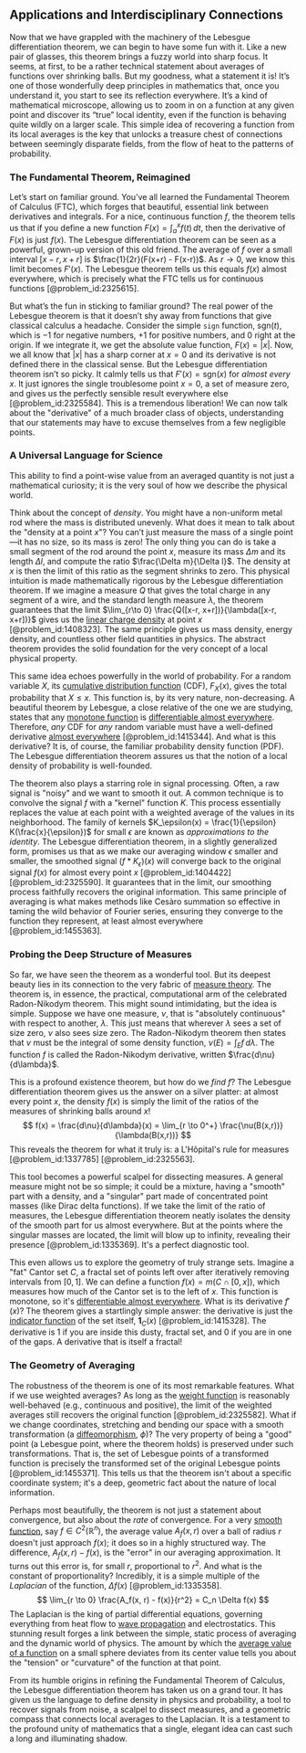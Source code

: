 ## Applications and Interdisciplinary Connections

Now that we have grappled with the machinery of the Lebesgue differentiation theorem, we can begin to have some fun with it. Like a new pair of glasses, this theorem brings a fuzzy world into sharp focus. It seems, at first, to be a rather technical statement about averages of functions over shrinking balls. But my goodness, what a statement it is! It’s one of those wonderfully deep principles in mathematics that, once you understand it, you start to see its reflection everywhere. It’s a kind of mathematical microscope, allowing us to zoom in on a function at any given point and discover its “true” local identity, even if the function is behaving quite wildly on a larger scale. This simple idea of recovering a function from its local averages is the key that unlocks a treasure chest of connections between seemingly disparate fields, from the flow of heat to the patterns of probability.

### The Fundamental Theorem, Reimagined

Let’s start on familiar ground. You’ve all learned the Fundamental Theorem of Calculus (FTC), which forges that beautiful, essential link between derivatives and integrals. For a nice, continuous function $f$, the theorem tells us that if you define a new function $F(x) = \int_a^x f(t) \, dt$, then the derivative of $F(x)$ is just $f(x)$. The Lebesgue differentiation theorem can be seen as a powerful, grown-up version of this old friend. The average of $f$ over a small interval $[x-r, x+r]$ is $\frac{1}{2r}(F(x+r) - F(x-r))$. As $r \to 0$, we know this limit becomes $F'(x)$. The Lebesgue theorem tells us this equals $f(x)$ almost everywhere, which is precisely what the FTC tells us for continuous functions [@problem_id:2325615].

But what’s the fun in sticking to familiar ground? The real power of the Lebesgue theorem is that it doesn’t shy away from functions that give classical calculus a headache. Consider the simple `sign` function, $\text{sgn}(t)$, which is $-1$ for negative numbers, $+1$ for positive numbers, and $0$ right at the origin. If we integrate it, we get the absolute value function, $F(x) = |x|$. Now, we all know that $|x|$ has a sharp corner at $x=0$ and its derivative is not defined there in the classical sense. But the Lebesgue differentiation theorem isn’t so picky. It calmly tells us that $F'(x) = \text{sgn}(x)$ for *almost every* $x$. It just ignores the single troublesome point $x=0$, a set of measure zero, and gives us the perfectly sensible result everywhere else [@problem_id:2325584]. This is a tremendous liberation! We can now talk about the "derivative" of a much broader class of objects, understanding that our statements may have to excuse themselves from a few negligible points.

### A Universal Language for Science

This ability to find a point-wise value from an averaged quantity is not just a mathematical curiosity; it is the very soul of how we describe the physical world.

Think about the concept of *density*. You might have a non-uniform metal rod where the mass is distributed unevenly. What does it mean to talk about the "density at a point $x$"? You can’t just measure the mass of a single point—it has no size, so its mass is zero! The only thing you can do is take a small segment of the rod around the point $x$, measure its mass $\Delta m$ and its length $\Delta l$, and compute the ratio $\frac{\Delta m}{\Delta l}$. The density at $x$ is then the limit of this ratio as the segment shrinks to zero. This physical intuition is made mathematically rigorous by the Lebesgue differentiation theorem. If we imagine a measure $Q$ that gives the total charge in any segment of a wire, and the standard length measure $\lambda$, the theorem guarantees that the limit $\lim_{r\to 0} \frac{Q([x-r, x+r])}{\lambda([x-r, x+r])}$ gives us the [linear charge density](@article_id:267501) at point $x$ [@problem_id:1408323]. The same principle gives us mass density, energy density, and countless other field quantities in physics. The abstract theorem provides the solid foundation for the very concept of a local physical property.

This same idea echoes powerfully in the world of probability. For a random variable $X$, its [cumulative distribution function](@article_id:142641) (CDF), $F_X(x)$, gives the total probability that $X \le x$. This function is, by its very nature, non-decreasing. A beautiful theorem by Lebesgue, a close relative of the one we are studying, states that any [monotone function](@article_id:636920) is [differentiable almost everywhere](@article_id:159600). Therefore, *any* CDF for *any* random variable must have a well-defined derivative [almost everywhere](@article_id:146137) [@problem_id:1415344]. And what is this derivative? It is, of course, the familiar probability density function (PDF). The Lebesgue differentiation theorem assures us that the notion of a local density of probability is well-founded.

The theorem also plays a starring role in signal processing. Often, a raw signal is "noisy" and we want to smooth it out. A common technique is to convolve the signal $f$ with a "kernel" function $K$. This process essentially replaces the value at each point with a weighted average of the values in its neighborhood. The family of kernels $K_\epsilon(x) = \frac{1}{\epsilon} K(\frac{x}{\epsilon})$ for small $\epsilon$ are known as *approximations to the identity*. The Lebesgue differentiation theorem, in a slightly generalized form, promises us that as we make our averaging window $\epsilon$ smaller and smaller, the smoothed signal $(f * K_\epsilon)(x)$ will converge back to the original signal $f(x)$ for almost every point $x$ [@problem_id:1404422] [@problem_id:2325590]. It guarantees that in the limit, our smoothing process faithfully recovers the original information. This same principle of averaging is what makes methods like Cesàro summation so effective in taming the wild behavior of Fourier series, ensuring they converge to the function they represent, at least almost everywhere [@problem_id:1455363].

### Probing the Deep Structure of Measures

So far, we have seen the theorem as a wonderful tool. But its deepest beauty lies in its connection to the very fabric of [measure theory](@article_id:139250). The theorem is, in essence, the practical, computational arm of the celebrated Radon-Nikodym theorem. This might sound intimidating, but the idea is simple. Suppose we have one measure, $\nu$, that is "absolutely continuous" with respect to another, $\lambda$. This just means that wherever $\lambda$ sees a set of size zero, $\nu$ also sees size zero. The Radon-Nikodym theorem then states that $\nu$ must be the integral of some density function, $\nu(E) = \int_E f \, d\lambda$. The function $f$ is called the Radon-Nikodym derivative, written $\frac{d\nu}{d\lambda}$.

This is a profound existence theorem, but how do we *find* $f$? The Lebesgue differentiation theorem gives us the answer on a silver platter: at almost every point $x$, the density $f(x)$ is simply the limit of the ratios of the measures of shrinking balls around $x$!
$$ f(x) = \frac{d\nu}{d\lambda}(x) = \lim_{r \to 0^+} \frac{\nu(B(x,r))}{\lambda(B(x,r))} $$
This reveals the theorem for what it truly is: a L'Hôpital's rule for measures [@problem_id:1337785] [@problem_id:2325563].

This tool becomes a powerful scalpel for dissecting measures. A general measure might not be so simple; it could be a mixture, having a "smooth" part with a density, and a "singular" part made of concentrated point masses (like Dirac delta functions). If we take the limit of the ratio of measures, the Lebesgue differentiation theorem neatly isolates the density of the smooth part for us almost everywhere. But at the points where the singular masses are located, the limit will blow up to infinity, revealing their presence [@problem_id:1335369]. It's a perfect diagnostic tool.

This even allows us to explore the geometry of truly strange sets. Imagine a "fat" Cantor set $C$, a fractal set of points left over after iteratively removing intervals from $[0,1]$. We can define a function $f(x) = m(C \cap [0,x])$, which measures how much of the Cantor set is to the left of $x$. This function is monotone, so it's [differentiable almost everywhere](@article_id:159600). What is its derivative $f'(x)$? The theorem gives a startlingly simple answer: the derivative is just the [indicator function](@article_id:153673) of the set itself, $\mathbf{1}_C(x)$ [@problem_id:1415328]. The derivative is $1$ if you are inside this dusty, fractal set, and $0$ if you are in one of the gaps. A derivative that is itself a fractal!

### The Geometry of Averaging

The robustness of the theorem is one of its most remarkable features. What if we use weighted averages? As long as the [weight function](@article_id:175542) is reasonably well-behaved (e.g., continuous and positive), the limit of the weighted averages still recovers the original function [@problem_id:2325582]. What if we change coordinates, stretching and bending our space with a smooth transformation (a [diffeomorphism](@article_id:146755), $\phi$)? The very property of being a "good" point (a Lebesgue point, where the theorem holds) is preserved under such transformations. That is, the set of Lebesgue points of a transformed function is precisely the transformed set of the original Lebesgue points [@problem_id:1455371]. This tells us that the theorem isn't about a specific coordinate system; it's a deep, geometric fact about the nature of local information.

Perhaps most beautifully, the theorem is not just a statement about convergence, but also about the *rate* of convergence. For a very [smooth function](@article_id:157543), say $f \in C^2(\mathbb{R}^n)$, the average value $A_f(x, r)$ over a ball of radius $r$ doesn't just approach $f(x)$; it does so in a highly structured way. The difference, $A_f(x, r) - f(x)$, is the "error" in our averaging approximation. It turns out this error is, for small $r$, proportional to $r^2$. And what is the constant of proportionality? Incredibly, it is a simple multiple of the *Laplacian* of the function, $\Delta f(x)$ [@problem_id:1335358].
$$ \lim_{r \to 0} \frac{A_f(x, r) - f(x)}{r^2} = C_n \Delta f(x) $$
The Laplacian is the king of partial differential equations, governing everything from heat flow to [wave propagation](@article_id:143569) and electrostatics. This stunning result forges a link between the simple, static process of averaging and the dynamic world of physics. The amount by which the [average value of a function](@article_id:140174) on a small sphere deviates from its center value tells you about the "tension" or "curvature" of the function at that point.

From its humble origins in refining the Fundamental Theorem of Calculus, the Lebesgue differentiation theorem has taken us on a grand tour. It has given us the language to define density in physics and probability, a tool to recover signals from noise, a scalpel to dissect measures, and a geometric compass that connects local averages to the Laplacian. It is a testament to the profound unity of mathematics that a single, elegant idea can cast such a long and illuminating shadow.
